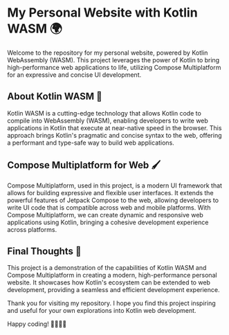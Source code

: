 # My Personal Website with Kotlin WASM 🌍

Welcome to the repository for my personal website, powered by Kotlin WebAssembly (WASM). This project leverages the power of Kotlin to bring high-performance web applications to life, utilizing Compose Multiplatform for an expressive and concise UI development.

## About Kotlin WASM 🚀

Kotlin WASM is a cutting-edge technology that allows Kotlin code to compile into WebAssembly (WASM), enabling developers to write web applications in Kotlin that execute at near-native speed in the browser. This approach brings Kotlin's pragmatic and concise syntax to the web, offering a performant and type-safe way to build web applications.

## Compose Multiplatform for Web 🖌️

Compose Multiplatform, used in this project, is a modern UI framework that allows for building expressive and flexible user interfaces. It extends the powerful features of Jetpack Compose to the web, allowing developers to write UI code that is compatible across web and mobile platforms. With Compose Multiplatform, we can create dynamic and responsive web applications using Kotlin, bringing a cohesive development experience across platforms.

## Final Thoughts 💭

This project is a demonstration of the capabilities of Kotlin WASM and Compose Multiplatform in creating a modern, high-performance personal website. It showcases how Kotlin's ecosystem can be extended to web development, providing a seamless and efficient development experience.

Thank you for visiting my repository. I hope you find this project inspiring and useful for your own explorations into Kotlin web development.

Happy coding! 👨‍💻👩‍💻
